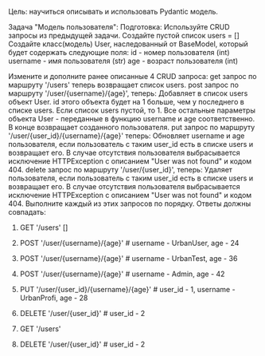 Цель: научиться описывать и использовать Pydantic модель.

Задача "Модель пользователя":
Подготовка:
Используйте CRUD запросы из предыдущей задачи.
Создайте пустой список users = []
Создайте класс(модель) User, наследованный от BaseModel, который будет содержать следующие поля:
id - номер пользователя (int)
username - имя пользователя (str)
age - возраст пользователя (int)

Измените и дополните ранее описанные 4 CRUD запроса:
get запрос по маршруту '/users' теперь возвращает список users.
post запрос по маршруту '/user/{username}/{age}', теперь:
Добавляет в список users объект User.
id этого объекта будет на 1 больше, чем у последнего в списке users. Если список users пустой, то 1.
Все остальные параметры объекта User - переданные в функцию username и age соответственно.
В конце возвращает созданного пользователя.
put запрос по маршруту '/user/{user_id}/{username}/{age}' теперь:
Обновляет username и age пользователя, если пользователь с таким user_id есть в списке users и возвращает его.
В случае отсутствия пользователя выбрасывается исключение HTTPException с описанием "User was not found" и кодом 404.
delete запрос по маршруту '/user/{user_id}', теперь:
Удаляет пользователя, если пользователь с таким user_id есть в списке users и возвращает его.
В случае отсутствия пользователя выбрасывается исключение HTTPException с описанием "User was not found" и кодом 404.
Выполните каждый из этих запросов по порядку. Ответы должны совпадать:
1. GET '/users'
[]
2. POST '/user/{username}/{age}' # username - UrbanUser, age - 24

3. POST '/user/{username}/{age}' # username - UrbanTest, age - 36

4. POST '/user/{username}/{age}' # username - Admin, age - 42

5. PUT '/user/{user_id}/{username}/{age}' # user_id - 1, username - UrbanProfi, age - 28

6. DELETE '/user/{user_id}' # user_id - 2

7. GET '/users'

8. DELETE '/user/{user_id}' # user_id - 2
